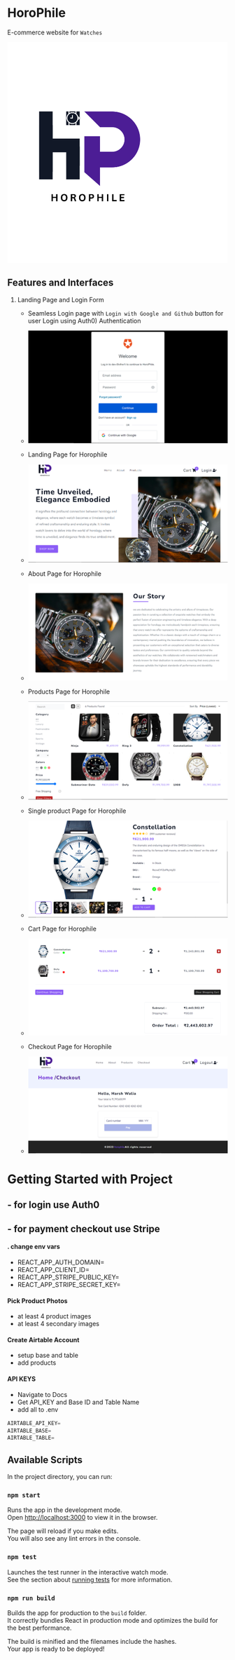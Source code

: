 # HoroPhile


E-commerce website for `Watches`

<p align="center">
<a href="https://unite-apurva.herokuapp.com/landing">
<img src="./src/assets/logo.svg" alt="Unite-logo"/>
</a>
</p>

## Features and Interfaces

1. Landing Page and Login Form

   - Seamless Login page with `Login with Google and Github` button for user Login using Auth0) Authentication
   - <img src="./src/assets/loginpage.png"/>

   - Landing Page for Horophile
   - <img src="./src/assets/landingpage.png"/>


   - About Page for Horophile
   - <img src="./src/assets/about.png"/>


   - Products Page for Horophile
   - <img src="./src/assets/productpage.png"/>


   - Single product Page for Horophile
   - <img src="./src/assets/singleproduct.png"/>


   - Cart Page for Horophile
   - <img src="./src/assets/cartpage.png"/>


   - Checkout Page for Horophile
   - <img src="./src/assets/checkoutpage.png"/>



# Getting Started with Project



## - for login use Auth0

## - for payment checkout use Stripe

#### . change env vars

- REACT_APP_AUTH_DOMAIN=
- REACT_APP_CLIENT_ID=
- REACT_APP_STRIPE_PUBLIC_KEY=
- REACT_APP_STRIPE_SECRET_KEY=


#### Pick Product Photos

- at least 4 product images
- at least 4 secondary images

#### Create Airtable Account

- setup base and table
- add products

#### API KEYS

- Navigate to Docs
- Get API_KEY and Base ID and Table Name
- add all to .env

```js
AIRTABLE_API_KEY=
AIRTABLE_BASE=
AIRTABLE_TABLE=
```



## Available Scripts

In the project directory, you can run:

### `npm start`

Runs the app in the development mode.\
Open [http://localhost:3000](http://localhost:3000) to view it in the browser.

The page will reload if you make edits.\
You will also see any lint errors in the console.

### `npm test`

Launches the test runner in the interactive watch mode.\
See the section about [running tests](https://facebook.github.io/create-react-app/docs/running-tests) for more information.

### `npm run build`

Builds the app for production to the `build` folder.\
It correctly bundles React in production mode and optimizes the build for the best performance.

The build is minified and the filenames include the hashes.\
Your app is ready to be deployed!



